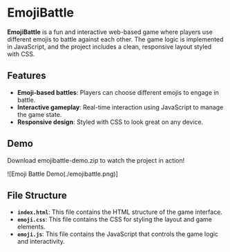 # EmojiBattle

**EmojiBattle** is a fun and interactive web-based game where players use different emojis to battle against each other. The game logic is implemented in JavaScript, and the project includes a clean, responsive layout styled with CSS.

## Features

- **Emoji-based battles**: Players can choose different emojis to engage in battle.
- **Interactive gameplay**: Real-time interaction using JavaScript to manage the game state.
- **Responsive design**: Styled with CSS to look great on any device.

## Demo 
Download emojibattle-demo.zip to watch the project in action!

![Emoji Battle Demo(./emojibattle.png)]

## File Structure

- **`index.html`**: This file contains the HTML structure of the game interface.
- **`emoji.css`**: This file contains the CSS for styling the layout and game elements.
- **`emoji.js`**: This file contains the JavaScript that controls the game logic and interactivity.
